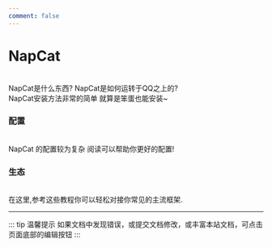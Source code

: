 ```yaml
---
comment: false
---
```

# NapCat

<br>
<NCard title="🤔 了解比赛" link="./competition_introduction">
NapCat是什么东西? NapCat是如何运转于QQ之上的?
</NCard>

<br>
<NCard title="🚀 安装NapCat" link="./competition_introduction">
NapCat安装方法非常的简单 就算是笨蛋也能安装~
</NCard>

### 配置
<br>
<NCard title="📑 配置NapCat" link="./competition_introduction">
NapCat 的配置较为复杂 阅读可以帮助你更好的配置!
</NCard>

### 生态
<br>
<NCard title="🔗 对接NapCat" link="./competition_introduction">
在这里,参考这些教程你可以轻松对接你常见的主流框架.
</NCard>

---
::: tip 温馨提示
如果文档中发现错误，或提交文档修改，或丰富本站文档，可点击页面底部的编辑按钮
:::